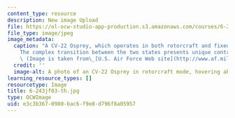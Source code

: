 ```yaml
---
content_type: resource
description: New image Upload
file: https://ol-ocw-studio-app-production.s3.amazonaws.com/courses/6-243j-dynamics-of-nonlinear-systems-fall-2003/e3c3b3670980bac6f9e8d796f8a05957_6-243jf03-th.jpg
file_type: image/jpeg
image_metadata:
  caption: "A CV-22 Osprey, which operates in both rotorcraft and fixed-wing configurations.\_\
    The complex transition between the two states presents unique control challenges.\
    \ (Image is taken from\_[U.S. Air Force Web site](http://www.af.mil).)"
  credit: ''
  image-alt: A photo of an CV-22 Osprey in rotorcraft mode, hovering above the ground.
learning_resource_types: []
resourcetype: Image
title: 6-243jf03-th.jpg
type: OCWImage
uid: e3c3b367-0980-bac6-f9e8-d796f8a05957
---
```

